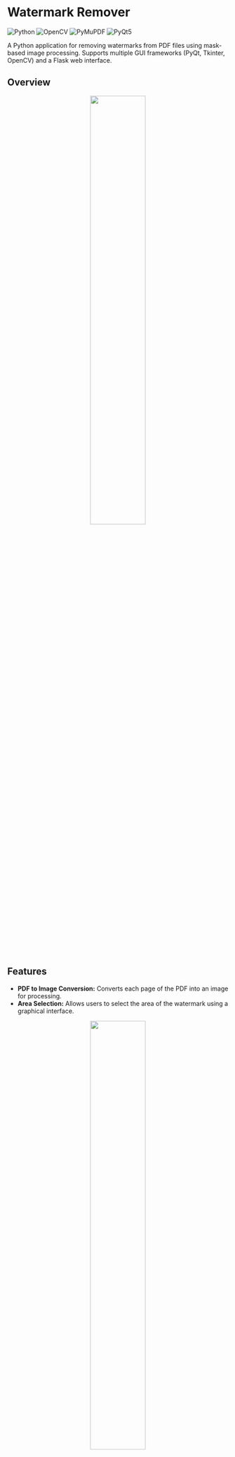 #  Watermark Remover

![Python](https://img.shields.io/badge/python-3.6+-green.svg)
![OpenCV](https://img.shields.io/badge/opencv_contrib_python--green.svg)
![PyMuPDF](https://img.shields.io/badge/pymupdf--green.svg)
![PyQt5](https://img.shields.io/badge/pyqt5--green.svg)


A Python application for removing watermarks from PDF files using mask-based image processing. Supports multiple GUI frameworks (PyQt, Tkinter, OpenCV) and a Flask web interface.

## Overview
<center>
 <img src='gifs/show_the_image.png' width='50%' />
</center>

## Features
- **PDF to Image Conversion:** Converts each page of the PDF into an image for processing.
- **Area Selection:** Allows users to select the area of the watermark using a graphical interface.
<center>
 <img src='gifs/area_selection.png' width='50%' />
</center>
<center>
 <img src='gifs/area_selection_after_release.png' width='50%' />
</center>
- **Thresholding:** Applies thresholding to create a binary mask of the watermark area.
<center>
 <img src='gifs/thresholding_mask.png' width='50%' />
</center>
- **Mask Drawing:** Users can manually refine the mask by drawing on it. Right-click to erase, left-click to draw. There are two cursor types: circle and rectangle.
<center>
 <img src='gifs/drawing_mask.png' width='50%' />
</center>
<center>
 <img src='gifs/erasing_mask.png' width='50%' />
</center>
<center>
 <img src='gifs/cursor_type_rectangle.png' width='50%' />
</center>
- **Mask Erosion/Dilation:** Provides options to erode or dilate the mask to improve accuracy.
- **Color Range Setting:** Allows users to set a color range to further refine which parts of the image should be considered as part of the watermark. Each page can have its own color range and mode (inpainting or filling with the most common color).
<center>
 <img src='gifs/set_color_ranges_and_other.png' width='50%' />
</center>
- **Watermark Removal:** Removes the watermark from the images and saves the output as a new PDF file, either by filling the area with the most common color or by inpainting.





## Python Version Compatibility

This script is compatible with `Python 3.6` and above.

## Dependencies

The script requires the following Python libraries:

- `opencv-contrib-python`: For image processing tasks.
- `pymupdf`: For handling PDF files.
- `pyqt5`: For the graphical user interface.
- `Pillow`: For image handling.

## Installation 

0. **Clone the repository**

    ```bash
    git clone https://github.com/banatibalazs/pdf-watermark-remover.git
   ```
    ```commandline
    cd pdf-watermark-remover
    ```
1. **Create a virtual environment and activate it**

    ```bash
    python -m venv env_name
    ```
   - on Windows:
    
        ```bash
        env_name\Scripts\activate
        ```

   - on Linux:
        ```
        source env_name/bin/activate
        ```

2. **Install the required libraries.**
    
    ```bash
    pip install opencv-contrib-python pymupdf PyQt5 Pillow
    ```

## Running the Script

```
python remover.py 
```


The arguments for the script are as follows (all are optional)
- **pdf_path**: The path to the PDF file. Default is `input.pdf`.
- **--dpi**: The resolution of the images extracted from the PDF file. Default is `175`.
- **--max_width**: The maximum width of the images shown during the mask selection. Default is `900`.
- **--max_height**: The maximum height of the images shown during the mask selection. Default is `800`.


```
python remover.py input.pdf --dpi 300 --max_width 1920 --max_height 1080
```


## Troubleshooting

- **Process is too slow:**

   The reading of large PDF files can be slow, especially if the resolution is high. If the process is too slow, try decreasing the `dpi` parameter.
    The progress of the image loading is shown in the console.

## Disclaimer

This script is for educational purposes only. The watermark removal process may not be perfect and may not work for all types of watermarks. The script may also remove parts of the image that are not watermarks. Use this script at your own risk.

